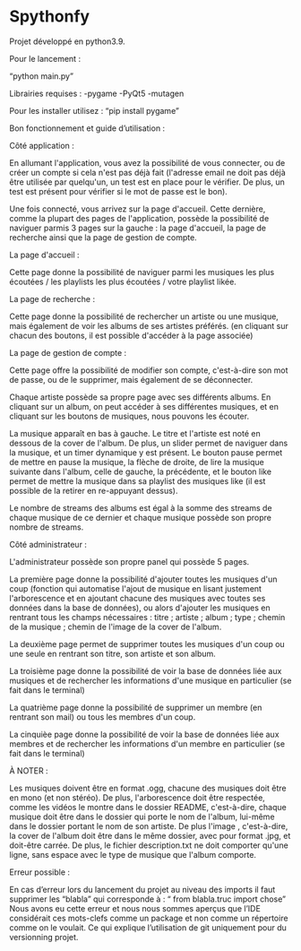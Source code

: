 # Spythonfy

Projet développé en python3.9.

Pour le lancement :


“python main.py”


Librairies requises : 
-pygame
-PyQt5
-mutagen


Pour les installer utilisez : “pip install pygame”


Bon fonctionnement et guide d’utilisation :

Côté application :

En allumant l'application, vous avez la possibilité de vous connecter, ou de créer un compte si cela n'est pas déjà fait (l'adresse email ne doit pas déjà être utilisée par quelqu'un, un test est en place pour le vérifier. De plus, un test est présent pour vérifier si le mot de passe est le bon).

Une fois connecté, vous arrivez sur la page d'accueil. Cette dernière, comme la plupart des pages de l'application, possède la possibilité de naviguer parmis 3 pages sur la gauche : la page d'accueil, la page de recherche ainsi que la page de gestion de compte.

La page d'accueil :

Cette page donne la possibilité de naviguer parmi les musiques les plus écoutées / les playlists les plus écoutées / votre playlist likée.

La page de recherche :

Cette page donne la possibilité de rechercher un artiste ou une musique, mais également de voir les albums de ses artistes préférés. (en cliquant sur chacun des boutons, il est possible d'accéder à la page associée)

La page de gestion de compte :

Cette page offre la possibilité de modifier son compte, c'est-à-dire son mot de passe, ou de le supprimer, mais également de se déconnecter.

Chaque artiste possède sa propre page avec ses différents albums. En cliquant sur un album, on peut accéder à ses différentes musiques, et en cliquant sur les boutons de musiques, nous pouvons les écouter.

La musique apparaît en bas à gauche. Le titre et l'artiste est noté en dessous de la cover de l'album. De plus, un slider permet de naviguer dans la musique, et un timer dynamique y est présent.
Le bouton pause permet de mettre en pause la musique, la flèche de droite, de lire la musique suivante dans l'album, celle de gauche, la précédente, et le bouton like permet de mettre la musique dans sa playlist des musiques like (il est possible de la retirer en re-appuyant dessus).

Le nombre de streams des albums est égal à la somme des streams de chaque musique de ce dernier et chaque musique possède son propre nombre de streams.

Côté administrateur :

L'administrateur possède son propre panel qui possède 5 pages.

La première page donne la possibilité d'ajouter toutes les musiques d'un coup (fonction qui automatise l'ajout de musique en lisant justement l'arborescence et en ajoutant chacune des musiques avec toutes ses données dans la base de données), ou alors d'ajouter les musiques en rentrant tous les champs nécessaires : titre ; artiste ; album ; type ; chemin de la musique ; chemin de l'image de la cover de l'album.

La deuxième page permet de supprimer toutes les musiques d'un coup ou une seule en rentrant son titre, son artiste et son album.

La troisième page donne la possibilité de voir la base de données liée aux musiques et de rechercher les informations d'une musique en particulier (se fait dans le terminal)

La quatrième page donne la possibilité de supprimer un membre (en rentrant son mail) ou tous les membres d'un coup.

La cinquièe page donne la possibilité de voir la base de données liée aux membres et de rechercher les informations d'un membre en particulier (se fait dans le terminal)

À NOTER :

Les musiques doivent être en format .ogg, chacune des musiques doit être en mono (et non stéréo). De plus, l'arborescence doit être respectée, comme les vidéos le montre dans le dossier README, c'est-à-dire, chaque musique doit être dans le dossier qui porte le nom de l'album, lui-même dans le dossier portant le nom de son artiste. De plus l'image , c'est-à-dire, la cover de l'album doit être dans le même dossier, avec pour format .jpg, et doit-être carrée. De plus, le fichier description.txt ne doit comporter qu'une ligne, sans espace avec le type de musique que l'album comporte.


Erreur possible : 


En cas d’erreur lors du lancement du projet au niveau des imports il faut supprimer les “blabla” qui corresponde à : “ from blabla.truc import chose”
Nous avons eu cette erreur et nous nous sommes aperçus que l’IDE considérait ces mots-clefs comme un package et non comme un répertoire comme on le voulait. Ce qui explique l’utilisation de git uniquement pour du versionning projet.
